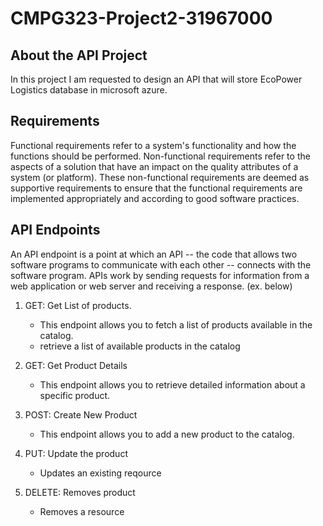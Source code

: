 # CMPG323-Project2-31967000

## About the API Project
In this project I am requested to design an API that will store EcoPower Logistics database in microsoft azure. 

## Requirements
Functional requirements refer to a system's functionality and how the functions should be performed. Non-functional requirements refer to the aspects of a solution that have an impact on the quality attributes of a system (or platform). These non-functional requirements are deemed as supportive requirements to ensure that the functional requirements are implemented appropriately and according to good software practices.

## API Endpoints
An API endpoint is a point at which an API -- the code that allows two software programs to communicate with each other -- connects with the software program. APIs work by sending requests for information from a web application or web server and receiving a response. (ex. below)

1. GET: Get List of products.
    - This endpoint allows you to fetch a list of products available in the catalog.
    - retrieve a list of available products in the catalog

2. GET: Get Product Details
    - This endpoint allows you to retrieve detailed information about a specific product.

3. POST: Create New Product
    - This endpoint allows you to add a new product to the catalog.

4. PUT: Update the product
    - Updates an existing reqource

5. DELETE: Removes product
    - Removes a resource